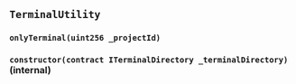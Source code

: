 ## `TerminalUtility`





### `onlyTerminal(uint256 _projectId)`






### `constructor(contract ITerminalDirectory _terminalDirectory)` (internal)






